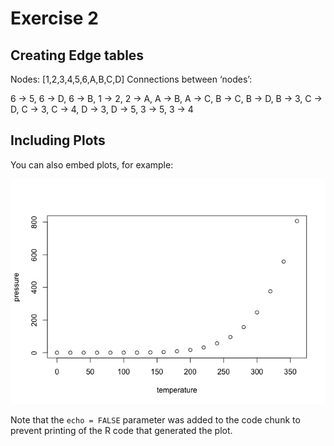 Exercise 2
================

## Creating Edge tables

Nodes: \[1,2,3,4,5,6,A,B,C,D\] Connections between ‘nodes’:

6 -> 5, 6 -> D, 6 -> B, 1 -> 2, 2 -> A, A -> B, A -> C, B -> C, B -> D,
B -> 3, C -> D, C -> 3, C -> 4, D -> 3, D -> 5, 3 -> 5, 3 -> 4

## Including Plots

You can also embed plots, for example:

![](Exercise_2_files/figure-gfm/pressure-1.png)<!-- -->

Note that the `echo = FALSE` parameter was added to the code chunk to
prevent printing of the R code that generated the plot.
